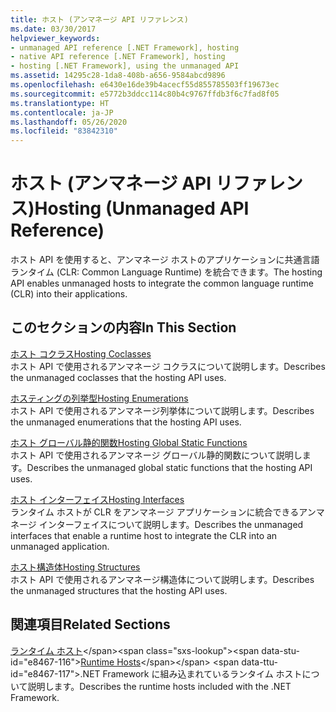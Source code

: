 ```yaml
---
title: ホスト (アンマネージ API リファレンス)
ms.date: 03/30/2017
helpviewer_keywords:
- unmanaged API reference [.NET Framework], hosting
- native API reference [.NET Framework], hosting
- hosting [.NET Framework], using the unmanaged API
ms.assetid: 14295c28-1da8-408b-a656-9584abcd9896
ms.openlocfilehash: e6430e16de39b4acecf55d855785503ff19673ec
ms.sourcegitcommit: e5772b3ddcc114c80b4c9767ffdb3f6c7fad8f05
ms.translationtype: HT
ms.contentlocale: ja-JP
ms.lasthandoff: 05/26/2020
ms.locfileid: "83842310"
---
```

# <a name="hosting-unmanaged-api-reference"></a><span data-ttu-id="e8467-102">ホスト (アンマネージ API リファレンス)</span><span class="sxs-lookup"><span data-stu-id="e8467-102">Hosting (Unmanaged API Reference)</span></span>
<span data-ttu-id="e8467-103">ホスト API を使用すると、アンマネージ ホストのアプリケーションに共通言語ランタイム (CLR: Common Language Runtime) を統合できます。</span><span class="sxs-lookup"><span data-stu-id="e8467-103">The hosting API enables unmanaged hosts to integrate the common language runtime (CLR) into their applications.</span></span>  
  
## <a name="in-this-section"></a><span data-ttu-id="e8467-104">このセクションの内容</span><span class="sxs-lookup"><span data-stu-id="e8467-104">In This Section</span></span>  
 [<span data-ttu-id="e8467-105">ホスト コクラス</span><span class="sxs-lookup"><span data-stu-id="e8467-105">Hosting Coclasses</span></span>](hosting-coclasses.md)  
 <span data-ttu-id="e8467-106">ホスト API で使用されるアンマネージ コクラスについて説明します。</span><span class="sxs-lookup"><span data-stu-id="e8467-106">Describes the unmanaged coclasses that the hosting API uses.</span></span>  
  
 [<span data-ttu-id="e8467-107">ホスティングの列挙型</span><span class="sxs-lookup"><span data-stu-id="e8467-107">Hosting Enumerations</span></span>](hosting-enumerations.md)  
 <span data-ttu-id="e8467-108">ホスト API で使用されるアンマネージ列挙体について説明します。</span><span class="sxs-lookup"><span data-stu-id="e8467-108">Describes the unmanaged enumerations that the hosting API uses.</span></span>  
  
 [<span data-ttu-id="e8467-109">ホスト グローバル静的関数</span><span class="sxs-lookup"><span data-stu-id="e8467-109">Hosting Global Static Functions</span></span>](hosting-global-static-functions.md)  
 <span data-ttu-id="e8467-110">ホスト API で使用されるアンマネージ グローバル静的関数について説明します。</span><span class="sxs-lookup"><span data-stu-id="e8467-110">Describes the unmanaged global static functions that the hosting API uses.</span></span>  
  
 [<span data-ttu-id="e8467-111">ホスト インターフェイス</span><span class="sxs-lookup"><span data-stu-id="e8467-111">Hosting Interfaces</span></span>](hosting-interfaces.md)  
 <span data-ttu-id="e8467-112">ランタイム ホストが CLR をアンマネージ アプリケーションに統合できるアンマネージ インターフェイスについて説明します。</span><span class="sxs-lookup"><span data-stu-id="e8467-112">Describes the unmanaged interfaces that enable a runtime host to integrate the CLR into an unmanaged application.</span></span>  
  
 [<span data-ttu-id="e8467-113">ホスト構造体</span><span class="sxs-lookup"><span data-stu-id="e8467-113">Hosting Structures</span></span>](hosting-structures.md)  
 <span data-ttu-id="e8467-114">ホスト API で使用されるアンマネージ構造体について説明します。</span><span class="sxs-lookup"><span data-stu-id="e8467-114">Describes the unmanaged structures that the hosting API uses.</span></span>  
  
## <a name="related-sections"></a><span data-ttu-id="e8467-115">関連項目</span><span class="sxs-lookup"><span data-stu-id="e8467-115">Related Sections</span></span>  
 <span data-ttu-id="e8467-116">[ランタイム ホスト](https://docs.microsoft.com/previous-versions/dotnet/netframework-4.0/a51xd4ze(v=vs.100))</span><span class="sxs-lookup"><span data-stu-id="e8467-116">[Runtime Hosts](https://docs.microsoft.com/previous-versions/dotnet/netframework-4.0/a51xd4ze(v=vs.100))</span></span>  
 <span data-ttu-id="e8467-117">.NET Framework に組み込まれているランタイム ホストについて説明します。</span><span class="sxs-lookup"><span data-stu-id="e8467-117">Describes the runtime hosts included with the .NET Framework.</span></span>
